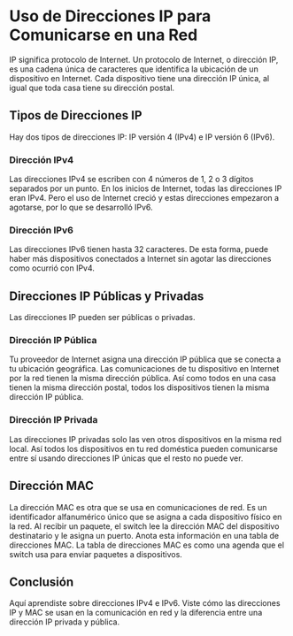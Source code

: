 # Uso de Direcciones IP para Comunicarse en una Red

IP significa protocolo de Internet. Un protocolo de Internet, o dirección IP, es una cadena única de caracteres que identifica la ubicación de un dispositivo en Internet. Cada dispositivo tiene una dirección IP única, al igual que toda casa tiene su dirección postal.

## Tipos de Direcciones IP

Hay dos tipos de direcciones IP: IP versión 4 (IPv4) e IP versión 6 (IPv6).

### Dirección IPv4

Las direcciones IPv4 se escriben con 4 números de 1, 2 o 3 dígitos separados por un punto. En los inicios de Internet, todas las direcciones IP eran IPv4. Pero el uso de Internet creció y estas direcciones empezaron a agotarse, por lo que se desarrolló IPv6.

### Dirección IPv6

Las direcciones IPv6 tienen hasta 32 caracteres. De esta forma, puede haber más dispositivos conectados a Internet sin agotar las direcciones como ocurrió con IPv4.

## Direcciones IP Públicas y Privadas

Las direcciones IP pueden ser públicas o privadas.

### Dirección IP Pública

Tu proveedor de Internet asigna una dirección IP pública que se conecta a tu ubicación geográfica. Las comunicaciones de tu dispositivo en Internet por la red tienen la misma dirección pública. Así como todos en una casa tienen la misma dirección postal, todos los dispositivos tienen la misma dirección IP pública.

### Dirección IP Privada

Las direcciones IP privadas solo las ven otros dispositivos en la misma red local. Así todos los dispositivos en tu red doméstica pueden comunicarse entre sí usando direcciones IP únicas que el resto no puede ver.

## Dirección MAC

La dirección MAC es otra que se usa en comunicaciones de red. Es un identificador alfanumérico único que se asigna a cada dispositivo físico en la red. Al recibir un paquete, el switch lee la dirección MAC del dispositivo destinatario y le asigna un puerto. Anota esta información en una tabla de direcciones MAC. La tabla de direcciones MAC es como una agenda que el switch usa para enviar paquetes a dispositivos.

## Conclusión

Aquí aprendiste sobre direcciones IPv4 e IPv6. Viste cómo las direcciones IP y MAC se usan en la comunicación en red y la diferencia entre una dirección IP privada y pública.

